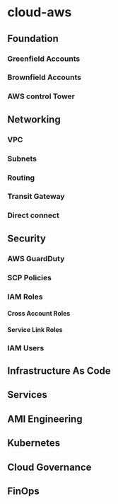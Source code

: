# cloud-aws
## Foundation
### Greenfield Accounts
### Brownfield Accounts
### AWS control Tower
## Networking
### VPC
### Subnets
### Routing
### Transit Gateway
### Direct connect
## Security
### AWS GuardDuty
### SCP Policies
### IAM Roles
#### Cross Account Roles
#### Service Link Roles
### IAM Users
## Infrastructure As Code
## Services
## AMI Engineering
## Kubernetes
## Cloud Governance
## FinOps